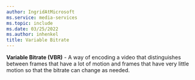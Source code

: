 ```yaml
---
author: IngridAtMicrosoft
ms.service: media-services
ms.topic: include
ms.date: 03/25/2022
ms.author: inhenkel
title: Variable Bitrate
---
```


**Variable Bitrate (VBR)** - A way of encoding a video that distinguishes between frames that have a lot of motion and frames that have very little motion so that the bitrate can change as needed.
